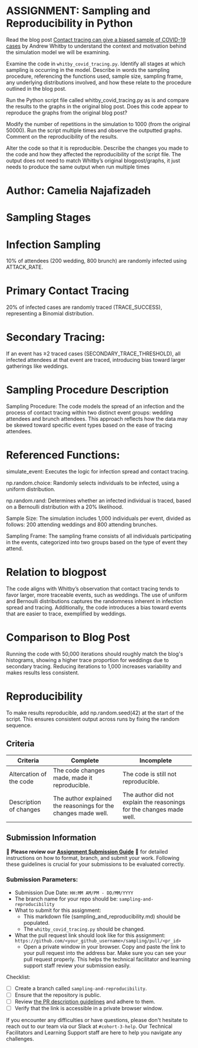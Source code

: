 # ASSIGNMENT: Sampling and Reproducibility in Python

Read the blog post [Contact tracing can give a biased sample of COVID-19 cases](https://andrewwhitby.com/2020/11/24/contact-tracing-biased/) by Andrew Whitby to understand the context and motivation behind the simulation model we will be examining.

Examine the code in `whitby_covid_tracing.py`. Identify all stages at which sampling is occurring in the model. Describe in words the sampling procedure, referencing the functions used, sample size, sampling frame, any underlying distributions involved, and how these relate to the procedure outlined in the blog post.

Run the Python script file called whitby_covid_tracing.py as is and compare the results to the graphs in the original blog post. Does this code appear to reproduce the graphs from the original blog post?

Modify the number of repetitions in the simulation to 1000 (from the original 50000). Run the script multiple times and observe the outputted graphs. Comment on the reproducibility of the results.

Alter the code so that it is reproducible. Describe the changes you made to the code and how they affected the reproducibility of the script file. The output does not need to match Whitby’s original blogpost/graphs, it just needs to produce the same output when run multiple times

# Author: Camelia Najafizadeh


# Sampling Stages
# Infection Sampling
 10% of attendees (200 wedding, 800 brunch) are randomly infected using ATTACK_RATE.
# Primary Contact Tracing
20% of infected cases are randomly traced (TRACE_SUCCESS), representing a Binomial distribution.
# Secondary Tracing:
If an event has ≥2 traced cases (SECONDARY_TRACE_THRESHOLD), all infected attendees at that event are traced, introducing bias toward larger gatherings like weddings.

# Sampling Procedure Description
Sampling Procedure:
The code models the spread of an infection and the process of contact tracing within two distinct event groups: wedding attendees and brunch attendees. This approach reflects how the data may be skewed toward specific event types based on the ease of tracing attendees.

# Referenced Functions:
simulate_event: Executes the logic for infection spread and contact tracing.

np.random.choice: Randomly selects individuals to be infected, using a uniform distribution.

np.random.rand: Determines whether an infected individual is traced, based on a Bernoulli distribution with a 20% likelihood.

Sample Size:
The simulation includes 1,000 individuals per event, divided as follows: 200 attending weddings and 800 attending brunches.

Sampling Frame:
The sampling frame consists of all individuals participating in the events, categorized into two groups based on the type of event they attend.

# Relation to blogpost
The code aligns with Whitby’s observation that contact tracing tends to favor larger, more traceable events, such as weddings. The use of uniform and Bernoulli distributions captures the randomness inherent in infection spread and tracing. Additionally, the code introduces a bias toward events that are easier to trace, exemplified by weddings.


# Comparison to Blog Post
Running the code with 50,000 iterations should roughly match the blog's histograms, showing a higher trace proportion for weddings due to secondary tracing. Reducing iterations to 1,000 increases variability and makes results less consistent.

# Reproducibility
To make results reproducible, add np.random.seed(42) at the start of the script. This ensures consistent output across runs by fixing the random sequence.

## Criteria

|Criteria|Complete|Incomplete|
|--------|----|----|
|Altercation of the code|The code changes made, made it reproducible.|The code is still not reproducible.|
|Description of changes|The author explained the reasonings for the changes made well.|The author did not explain the reasonings for the changes made well.|

## Submission Information

🚨 **Please review our [Assignment Submission Guide](https://github.com/UofT-DSI/onboarding/blob/main/onboarding_documents/submissions.md)** 🚨 for detailed instructions on how to format, branch, and submit your work. Following these guidelines is crucial for your submissions to be evaluated correctly.

### Submission Parameters:
* Submission Due Date: `HH:MM AM/PM - DD/MM/YYYY`
* The branch name for your repo should be: `sampling-and-reproducibility`
* What to submit for this assignment:
    * This markdown file (sampling_and_reproducibility.md) should be populated.
    * The `whitby_covid_tracing.py` should be changed.
* What the pull request link should look like for this assignment: `https://github.com/<your_github_username>/sampling/pull/<pr_id>`
    * Open a private window in your browser. Copy and paste the link to your pull request into the address bar. Make sure you can see your pull request properly. This helps the technical facilitator and learning support staff review your submission easily.

Checklist:
- [ ] Create a branch called `sampling-and-reproducibility`.
- [ ] Ensure that the repository is public.
- [ ] Review [the PR description guidelines](https://github.com/UofT-DSI/onboarding/blob/main/onboarding_documents/submissions.md#guidelines-for-pull-request-descriptions) and adhere to them.
- [ ] Verify that the link is accessible in a private browser window.

If you encounter any difficulties or have questions, please don't hesitate to reach out to our team via our Slack at `#cohort-3-help`. Our Technical Facilitators and Learning Support staff are here to help you navigate any challenges.
